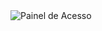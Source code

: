 <img src="(https://cdn.discordapp.com/attachments/1311386768569929810/1312099294186180678/image.png?ex=674b4331&is=6749f1b1&hm=dc82146ad8f9f08df0062ec752add320de70ea95b251712cc782733b562a6bc5&)" alt="Painel de Acesso">
